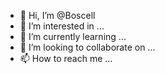 - 👋 Hi, I’m @Boscell
- 👀 I’m interested in ...
- 🌱 I’m currently learning ...
- 💞️ I’m looking to collaborate on ...
- 📫 How to reach me ...

<!---
Boscell/Boscell is a ✨ special ✨ repository because its `README.md` (this file) appears on your GitHub profile.
You can click the Preview link to take a look at your changes.
--->
